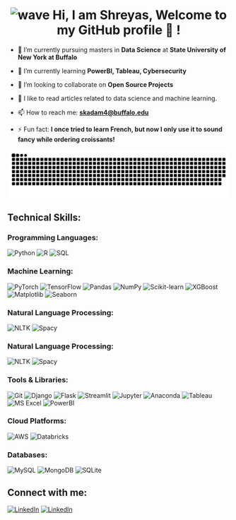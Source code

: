 <h1 align="center">
  <img src="https://github.com/user-attachments/assets/bdd0cc23-b412-4047-afec-374addcfea0a" alt="wave" width="40" height="40"/> 
  Hi, I am Shreyas, Welcome to my GitHub profile 🚀 !
</h1>

- 🔭 I’m currently pursuing masters in **Data Science** at **State University of New York at Buffalo**
  
- 🌱 I’m currently learning **PowerBI, Tableau, Cybersecurity**

- 🤝 I’m looking to collaborate on **Open Source Projects**

- 📝 I like to read articles related to data science and machine learning.

- 📫 How to reach me: **skadam4@buffalo.edu**

- ⚡ Fun fact: **I once tried to learn French, but now I only use it to sound fancy while ordering croissants!**

<div align="center">
  <picture>
    <source media="(prefers-color-scheme: dark)" srcset="https://raw.githubusercontent.com/platane/platane/output/github-contribution-grid-snake-dark.svg">
    <source media="(prefers-color-scheme: light)" srcset="https://raw.githubusercontent.com/platane/platane/output/github-contribution-grid-snake.svg">
    <img alt="github contribution grid snake animation" src="https://raw.githubusercontent.com/platane/platane/output/github-contribution-grid-snake.svg">
  </picture>
</div>

<h2 align="left">Technical Skills:</h2>

<h3 align="left">Programming Languages:</h3>
<p align="left">
<img src="https://www.vectorlogo.zone/logos/python/python-icon.svg" alt="Python" width="40" height="40"/>
<img src="https://www.vectorlogo.zone/logos/r-project/r-project-icon.svg" alt="R" width="40" height="40"/>
<img src="https://www.vectorlogo.zone/logos/mysql/mysql-icon.svg" alt="SQL" width="40" height="40"/>
</p>

<h3 align="left">Machine Learning:</h3>
<p align="left">
  <img src="https://www.vectorlogo.zone/logos/pytorch/pytorch-icon.svg" alt="PyTorch" width="40" height="40"/>
<img src="https://www.vectorlogo.zone/logos/tensorflow/tensorflow-icon.svg" alt="TensorFlow" width="40" height="40"/>
<img src="https://pandas.pydata.org/static/img/pandas_white.svg" alt="Pandas" width="40" height="40"/>
<img src="https://numpy.org/images/logos/numpy.svg" alt="NumPy" width="40" height="40"/>
<img src="https://upload.wikimedia.org/wikipedia/commons/0/05/Scikit_learn_logo_small.svg" alt="Scikit-learn" width="40" height="40"/>
<img src="https://upload.wikimedia.org/wikipedia/commons/8/84/XGBoost_logo.png" alt="XGBoost" width="40" height="40"/>
<img src="https://matplotlib.org/_static/logo2_compressed.svg" alt="Matplotlib" width="40" height="40"/>
<img src="https://seaborn.pydata.org/_static/logo-wide-lightbg.svg" alt="Seaborn" width="40" height="40"/>
</p>

<h3 align="left">Natural Language Processing:</h3>
<p align="left">
 <img src="https://www.vectorlogo.zone/logos/nltk/nltk-icon.svg" alt="NLTK" width="40" height="40"/>
<img src="https://spacy.io/static/media/logo-rectangle-400.ea103e42.png" alt="Spacy" width="40" height="40"/>
</p>

<h3 align="left">Natural Language Processing:</h3>
<p align="left">
 <img src="https://www.vectorlogo.zone/logos/nltk/nltk-icon.svg" alt="NLTK" width="40" height="40"/>
<img src="https://spacy.io/static/media/logo-rectangle-400.ea103e42.png" alt="Spacy" width="40" height="40"/>
</p>

<h3 align="left">Tools & Libraries:</h3>
<p align="left">
 <img src="https://www.vectorlogo.zone/logos/git-scm/git-scm-icon.svg" alt="Git" width="40" height="40"/>
<img src="https://www.vectorlogo.zone/logos/djangoproject/djangoproject-icon.svg" alt="Django" width="40" height="40"/>
<img src="https://www.vectorlogo.zone/logos/pocoo_flask/pocoo_flask-icon.svg" alt="Flask" width="40" height="40"/>
<img src="https://streamlit.io/images/brand/streamlit-logo-primary-colormark-lighttext.svg" alt="Streamlit" width="40" height="40"/>
<img src="https://jupyter.org/assets/main-logo.svg" alt="Jupyter" width="40" height="40"/>
<img src="https://upload.wikimedia.org/wikipedia/commons/3/3c/Anaconda_Logo.png" alt="Anaconda" width="40" height="40"/>
<img src="https://www.vectorlogo.zone/logos/tableau/tableau-icon.svg" alt="Tableau" width="40" height="40"/>
<img src="https://upload.wikimedia.org/wikipedia/commons/7/7f/Microsoft_Excel_2013-2019_logo.svg" alt="MS Excel" width="40" height="40"/>
<img src="https://www.vectorlogo.zone/logos/microsoft_powerbi/microsoft_powerbi-icon.svg" alt="PowerBI" width="40" height="40"/>
</p>

<h3 align="left">Cloud Platforms:</h3>
<p align="left">
 <img src="https://www.vectorlogo.zone/logos/amazon_aws/amazon_aws-icon.svg" alt="AWS" width="40" height="40"/>
<img src="https://www.vectorlogo.zone/logos/databricks/databricks-icon.svg" alt="Databricks" width="40" height="40"/>
</p>

<h3 align="left">Databases:</h3>
<p align="left">
<img src="https://www.vectorlogo.zone/logos/mysql/mysql-icon.svg" alt="MySQL" width="40" height="40"/>
<img src="https://www.vectorlogo.zone/logos/mongodb/mongodb-icon.svg" alt="MongoDB" width="40" height="40"/>
<img src="https://www.vectorlogo.zone/logos/sqlite/sqlite-icon.svg" alt="SQLite" width="40" height="40"/>

<h2 align="left">Connect with me:</h2>
<p align="left">
  <a href="mailto:skadam4@buffalo.edu"> <img src="https://www.vectorlogo.zone/logos/linkedin/linkedin-icon.svg" alt="LinkedIn" width="40" height="40"/></a>
  <a href="https://linkedin.com/in/shreyas-s-kadam" target="blank"><img src="https://www.vectorlogo.zone/logos/linkedin/linkedin-icon.svg" alt="LinkedIn" width="40" height="40"/></a>
</p>
